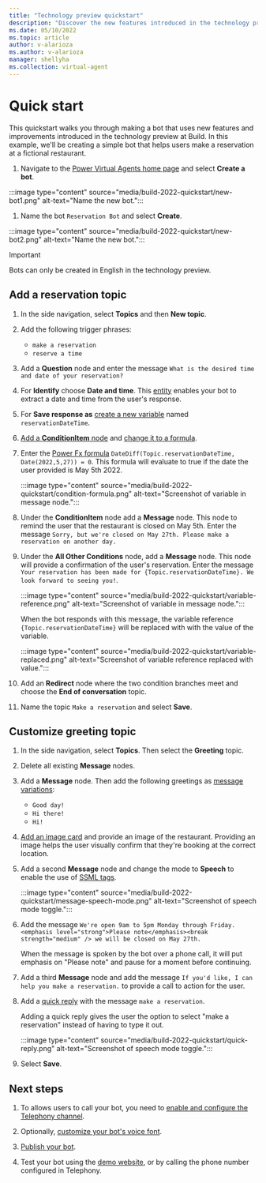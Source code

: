 ```yaml
---
title: "Technology preview quickstart"
description: "Discover the new features introduced in the technology preview at Build."
ms.date: 05/10/2022
ms.topic: article
author: v-alarioza
ms.author: v-alarioza
manager: shellyha
ms.collection: virtual-agent
---
```


# Quick start

This quickstart walks you through making a bot that uses new features and improvements introduced in the technology preview at Build. In this example, we'll be creating a simple bot that helps users make a reservation at a fictional restaurant.

<!-- FIXME: link doc once written -->
1. Navigate to the [Power Virtual Agents home page]() and select **Create a bot**.

:::image type="content" source="media/build-2022-quickstart/new-bot1.png" alt-text="Name the new bot.":::

1. Name the bot `Reservation Bot` and select **Create**.

:::image type="content" source="media/build-2022-quickstart/new-bot2.png" alt-text="Name the new bot.":::

> [!IMPORTANT]
> Bots can only be created in English in the technology preview.

## Add a reservation topic

1. In the side navigation, select **Topics** and then **New topic**.

1. Add the following trigger phrases:
    - `make a reservation`
    - `reserve a time`

1. Add a **Question** node and enter the message `What is the desired time and date of your reservation?`

1. For **Identify** choose **Date and time**. This [entity](advanced-entities-slot-filling.md) enables your bot to extract a date and time from the user's response.

    <!-- FIXME: link doc once written -->
1. For **Save response as** [create a new variable]() named `reservationDateTime`.

    <!-- FIXME: link doc once written -->
1. [Add a **ConditionItem** node]() and [change it to a formula](advanced-power-fx.md#use-power-fx-as-a-condition).

1. Enter the [Power Fx formula](advanced-power-fx.md) `DateDiff(Topic.reservationDateTime, Date(2022,5,27)) = 0`. This formula will evaluate to true if the date the user provided is May 5th 2022.

    :::image type="content" source="media/build-2022-quickstart/condition-formula.png" alt-text="Screenshot of variable in message node.":::

1. Under the **ConditionItem** node add a **Message** node. This node to remind the user that the restaurant is closed on May 5th. Enter the message `Sorry, but we're closed on May 27th. Please make a reservation on another day.`

1. Under the **All Other Conditions** node, add a **Message** node. This node will provide a confirmation of the user's reservation. Enter the message `Your reservation has been made for {Topic.reservationDateTime}. We look forward to seeing you!`.

    :::image type="content" source="media/build-2022-quickstart/variable-reference.png" alt-text="Screenshot of variable in message node.":::

   When the bot responds with this message, the variable reference `{Topic.reservationDateTime}` will be replaced with with the value of the variable.

    :::image type="content" source="media/build-2022-quickstart/variable-replaced.png" alt-text="Screenshot of variable reference replaced with value.":::

1. Add an **Redirect** node where the two condition branches meet and choose the **End of conversation** topic.

1. Name the topic `Make a reservation` and select **Save**.

## Customize greeting topic

1. In the side navigation, select **Topics**. Then select the **Greeting** topic.

1. Delete all existing **Message** nodes.

1. Add a **Message** node. Then add the following greetings as [message variations](authoring-create-edit-topics.md#message-variations):
    - `Good day!`
    - `Hi there!`
    - `Hi!`

    <!-- FIXME: can we host an image somewhere for users? -->
1. [Add an image card]() and provide an image of the restaurant. Providing an image helps the user visually confirm that they're booking at the correct location.

    <!-- FIXME: link doc once written -->
1. Add a second **Message** node and change the mode to **Speech** to enable the use of [SSML tags]().

    :::image type="content" source="media/build-2022-quickstart/message-speech-mode.png" alt-text="Screenshot of speech mode toggle.":::

1. Add the message `We're open 9am to 5pm Monday through Friday. <emphasis level="strong">Please note</emphasis><break strength="medium" /> we will be closed on May 27th.`

   When the message is spoken by the bot over a phone call, it will put emphasis on "Please note" and pause for a moment before continuing.

1. Add a third **Message** node and add the message `If you'd like, I can help you make a reservation.` to provide a call to action for the user.

    <!-- FIXME: link doc once written -->
1. Add a [quick reply]() with the message `make a reservation`.

   Adding a quick reply gives the user the option to select "make a reservation" instead of having to type it out.

   :::image type="content" source="media/build-2022-quickstart/quick-reply.png" alt-text="Screenshot of speech mode toggle.":::

1. Select **Save**.

## Next steps

<!-- FIXME: link doc once written -->
1. To allows users to call your bot, you need to [enable and configure the Telephony channel]().

    <!-- FIXME: link doc once written -->
1. Optionally, [customize your bot's voice font]().

1. [Publish your bot](publication-fundamentals-publish-channels.md).

1. Test your bot using the [demo website](publication-connect-bot-to-web-channels.md), or by calling the phone number configured in Telephony.
